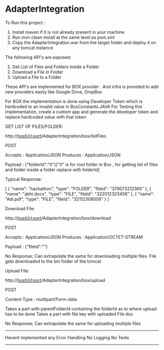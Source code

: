 # AdapterIntegration


To Run this project :
1. Install maven if it is not already present in your machine
2. Run mvn clean install at the same level as pom.xml
3. Copy the AdapterIntegration.war from the target folder and deploy it on any tomcat instance

The following API's are exposed:
  1. Get List of Files and Folders inside a Folder
  2. Download a File in Folder
  3. Upload a File to a Folder
  
 These API's are implemented for BOX provider . And infra is provided to add new providers easily like Google Drive, DropBox
 
 For BOX the implementation is done using Developer Token which is hardcoded to an invalid value in BoxConstants.JAVA
 For Testing this implementation, create a custom app and generate the developer token and replace hardcoded value with that token
 
 GET LIST OF FILES/FOLDER:

http://<hostUrl:port>/AdapterIntegration/box/listFiles

POST

Accepts : Application/JSON
Produces : Application/JSON

Payload : {"folderId":"0"}["0" is for root folder in Box , for getting list of files and folder inside a folder replace with folderId]

Typical Response:

[
    {
        "name": "hackathon",
        "type": "FOLDER",
        "fileId": "379073212365"
    },
    {
        "name": "abhi.docx",
        "type": "FILE",
        "fileId": "322012323458"
    },
    {
        "name": "Adi.pdf",
        "type": "FILE",
        "fileId": "32112308006"
    }
]

Download File:

http://<hostUrl:port>/AdapterIntegration/box/download

POST

Accepts : Application/JSON
Produces : Application/OCTET-STREAM

Payload : {"fileId":"<fileId to download>"}

No Response; Can extrapolate the same for downloading multiple files. File gets downloaded to the bin folder of the tomcat

Upload File:

http://<hostUrl:port>/AdapterIntegration/box/upload

POST

Content-Type : multipart/Form-data

Takes a part with parentFolderId containing the folderId as to where upload has to be done
Takes a part with file key with uploaded File doc

No Response; Can extrapolate the same for uploading multiple files


***********************************************************************************
Havent implemented any Error Handling
No Logging
No Tests
*********************************************************************************

